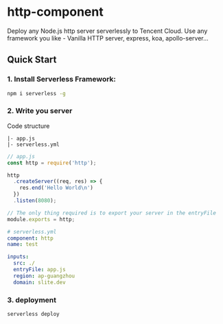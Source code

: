 # http-component

Deploy any Node.js http server serverlessly to Tencent Cloud. Use any framework you like - Vanilla HTTP server, express, koa, apollo-server...

## Quick Start

### 1. Install Serverless Framework:

```bash
npm i serverless -g
```

### 2. Write you server

Code structure
```
|- app.js
|- serverless.yml
```

```js
// app.js
const http = require('http');

http
  .createServer((req, res) => {
    res.end('Hello World\n')
  })
  .listen(8080);

// The only thing required is to export your server in the entryFile
module.exports = http;
```

```yml
# serverless.yml
component: http
name: test

inputs:
  src: ./
  entryFile: app.js
  region: ap-guangzhou
  domain: slite.dev
```

### 3. deployment

```bash
serverless deploy
```